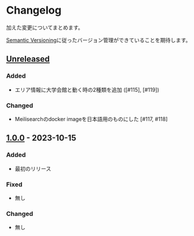 # Changelog

加えた変更についてまとめます。

[Semantic Versioning](https://semver.org/spec/v2.0.0.html)に従ったバージョン管理ができていることを期待します。

## [Unreleased]

### Added

- エリア情報に大学会館と動く時の2種類を追加 ([#115], [#119])

### Changed

- Meilisearchのdocker imageを日本語用のものにした [#117, #118]


## [1.0.0] - 2023-10-15

### Added

- 最初のリリース

### Fixed

- 無し

### Changed

- 無し



[Unreleased]: https://github.com/sohosai/qr-backend/compare/1.0.0...HEAD
[1.0.0]: https://github.com/sohosai/qr-backend/compare/b36d897...1.0.0

